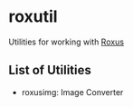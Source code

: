 # roxutil
Utilities for working with [Roxus](https://github.com/bit-turtle/roxus)
## List of Utilities
* roxusimg: Image Converter
